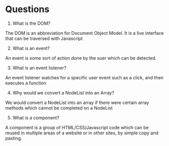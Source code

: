 # Questions

1. What is the DOM?

The DOM is an abbreviation for Document Object Model. It is a live interface that can be traversed with Javascript

2. What is an event?

An event is some sort of action done by the suer which can be detected.

3. What is an event listener?

An event listener watches for a specific user event such as a click, and then executes a function

4. Why would we convert a NodeList into an Array?

We would convert a NodeList into an array if there were certain array methods which cannot be completed on a NodeList

5. What is a component? 

A component is a group of HTML/CSS/Javascript code which can be reused in multiple areas of a website or in other sites, by simple copy and pasting. 
